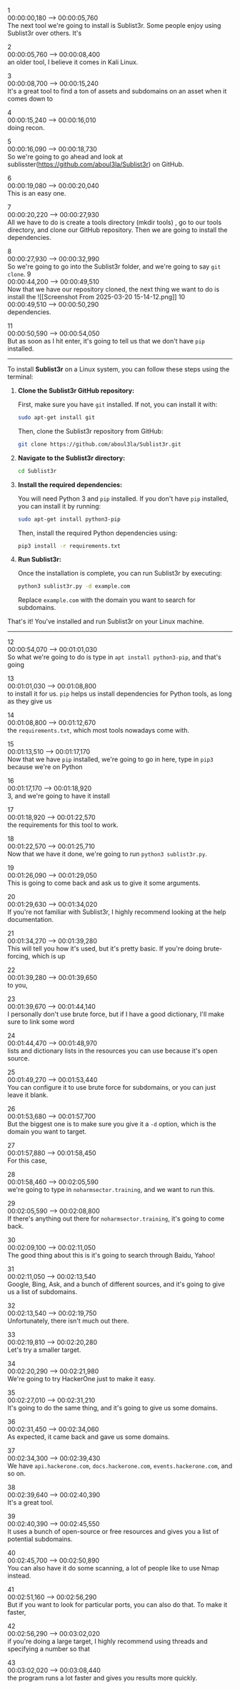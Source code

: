 


1  
00:00:00,180 --> 00:00:05,760  
The next tool we're going to install is Sublist3r. Some people enjoy using Sublist3r over others. It's

2  
00:00:05,760 --> 00:00:08,400  
an older tool, I believe it comes in Kali Linux.

3  
00:00:08,700 --> 00:00:15,240  
It's a great tool to find a ton of assets and subdomains on an asset when it comes down to

4  
00:00:15,240 --> 00:00:16,010  
doing recon.

5  
00:00:16,090 --> 00:00:18,730  
So we're going to go ahead and look at sublisster(https://github.com/aboul3la/Sublist3r) on GitHub.

6  
00:00:19,080 --> 00:00:20,040  
This is an easy one.

7  
00:00:20,220 --> 00:00:27,930  
All we have to do is create a tools directory (mkdir tools) , go to our tools directory, and clone our GitHub repository. Then we are going to install the dependencies.

8  
00:00:27,930 --> 00:00:32,990  
So we're going to go into the Sublist3r folder, and we're going to say `git clone`.
9  
00:00:44,200 --> 00:00:49,510  
Now that we have our repository cloned, the next thing we want to do is install the
![[Screenshot From 2025-03-20 15-14-12.png]]
10  
00:00:49,510 --> 00:00:50,290  
dependencies.

11  
00:00:50,590 --> 00:00:54,050  
But as soon as I hit enter, it's going to tell us that we don't have `pip` installed.

---
To install **Sublist3r** on a Linux system, you can follow these steps using the terminal:

1. **Clone the Sublist3r GitHub repository:**
    
    First, make sure you have `git` installed. If not, you can install it with:
    
    ```bash
    sudo apt-get install git
    ```
    
    Then, clone the Sublist3r repository from GitHub:
    
    ```bash
    git clone https://github.com/aboul3la/Sublist3r.git
    ```
    
2. **Navigate to the Sublist3r directory:**
    
    ```bash
    cd Sublist3r
    ```
    
3. **Install the required dependencies:**
    
    You will need Python 3 and `pip` installed. If you don't have `pip` installed, you can install it by running:
    
    ```bash
    sudo apt-get install python3-pip
    ```
    
    Then, install the required Python dependencies using:
    
    ```bash
    pip3 install -r requirements.txt
    ```
    
4. **Run Sublist3r:**
    
    Once the installation is complete, you can run Sublist3r by executing:
    
    ```bash
    python3 sublist3r.py -d example.com
    ```
    
    Replace `example.com` with the domain you want to search for subdomains.
    

That's it! You've installed and run Sublist3r on your Linux machine.

---
12  
00:00:54,070 --> 00:01:01,030  
So what we're going to do is type in `apt install python3-pip`, and that's going

13  
00:01:01,030 --> 00:01:08,800  
to install it for us. `pip` helps us install dependencies for Python tools, as long as they give us

14  
00:01:08,800 --> 00:01:12,670  
the `requirements.txt`, which most tools nowadays come with.

15  
00:01:13,510 --> 00:01:17,170  
Now that we have `pip` installed, we're going to go in here, type in `pip3` because we're on Python

16  
00:01:17,170 --> 00:01:18,920  
3, and we're going to have it install

17  
00:01:18,920 --> 00:01:22,570  
the requirements for this tool to work.

18  
00:01:22,570 --> 00:01:25,710  
Now that we have it done, we're going to run `python3 sublist3r.py`.

19  
00:01:26,090 --> 00:01:29,050  
This is going to come back and ask us to give it some arguments.

20  
00:01:29,630 --> 00:01:34,020  
If you're not familiar with Sublist3r, I highly recommend looking at the help documentation.

21  
00:01:34,270 --> 00:01:39,280  
This will tell you how it's used, but it's pretty basic. If you're doing brute-forcing, which is up

22  
00:01:39,280 --> 00:01:39,650  
to you,

23  
00:01:39,670 --> 00:01:44,140  
I personally don't use brute force, but if I have a good dictionary, I'll make sure to link some word

24  
00:01:44,470 --> 00:01:48,970  
lists and dictionary lists in the resources you can use because it's open source.

25  
00:01:49,270 --> 00:01:53,440  
You can configure it to use brute force for subdomains, or you can just leave it blank.

26  
00:01:53,680 --> 00:01:57,700  
But the biggest one is to make sure you give it a `-d` option, which is the domain you want to target.

27  
00:01:57,880 --> 00:01:58,450  
For this case,

28  
00:01:58,460 --> 00:02:05,590  
we're going to type in `noharmsector.training`, and we want to run this.

29  
00:02:05,590 --> 00:02:08,800  
If there's anything out there for `noharmsector.training`, it's going to come back.

30  
00:02:09,100 --> 00:02:11,050  
The good thing about this is it's going to search through Baidu, Yahoo!

31  
00:02:11,050 --> 00:02:13,540  
Google, Bing, Ask, and a bunch of different sources, and it's going to give us a list of subdomains.

32  
00:02:13,540 --> 00:02:19,750  
Unfortunately, there isn't much out there.

33  
00:02:19,810 --> 00:02:20,280  
Let's try a smaller target.

34  
00:02:20,290 --> 00:02:21,980  
We're going to try HackerOne just to make it easy.

35  
00:02:27,010 --> 00:02:31,210  
It's going to do the same thing, and it's going to give us some domains.

36  
00:02:31,450 --> 00:02:34,060  
As expected, it came back and gave us some domains.

37  
00:02:34,300 --> 00:02:39,430  
We have `api.hackerone.com`, `docs.hackerone.com`, `events.hackerone.com`, and so on.

38  
00:02:39,640 --> 00:02:40,390  
It's a great tool.

39  
00:02:40,390 --> 00:02:45,550  
It uses a bunch of open-source or free resources and gives you a list of potential subdomains.

40  
00:02:45,700 --> 00:02:50,890  
You can also have it do some scanning, a lot of people like to use Nmap instead.

41  
00:02:51,160 --> 00:02:56,290  
But if you want to look for particular ports, you can also do that. To make it faster,

42  
00:02:56,290 --> 00:03:02,020  
if you're doing a large target, I highly recommend using threads and specifying a number so that

43  
00:03:02,020 --> 00:03:08,440  
the program runs a lot faster and gives you results more quickly.

